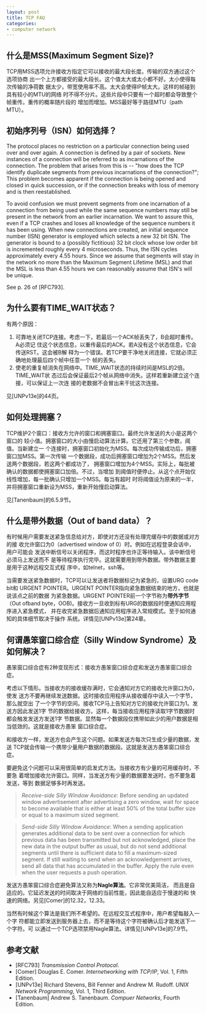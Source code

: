 ```yaml
---
layout: post
title: TCP FAQ
categories:
- computer network
---
```


## 什么是MSS(Maximum Segment Size)?

TCP用MSS选项允许接收方指定它可以接收的最大段长度。传输的双方通过这个选项协商
出一个上方都接受的最大段长。这个值太大或太小都不好。太小使得每次传输的净荷数
据太少，带宽使用率不高。太大会使得IP帧太大。这样的帧碰到具有较小的MTU的网络
时不得不分片。这些片段中只要有一个超时都会导致整个帧重传。重传的概率随片段的
增加而增加。MSS最好等于路径MTU（path MTU）。
<!--more-->

## 初始序列号（ISN）如何选择？

The protocol places no restriction on a particular connection being used
over and over again.  A connection is defined by a pair of sockets.  New
instances of a connection will be referred to as incarnations of the
connection.  The problem that arises from this is -- "how does the TCP
identify duplicate segments from previous incarnations of the
connection?"; This problem becomes apparent if the connection is being
opened and closed in quick succession, or if the connection breaks with
loss of memory and is then reestablished.

To avoid confusion we must prevent segments from one incarnation of a
connection from being used while the same sequence numbers may still be
present in the network from an earlier incarnation.  We want to assure
this, even if a TCP crashes and loses all knowledge of the sequence numbers
it has been using.  When new connections are created, an initial sequence
number (ISN) generator is employed which selects a new 32 bit ISN.  The
generator is bound to a (possibly fictitious) 32 bit clock whose low order
bit is incremented roughly every 4 microseconds.  Thus, the ISN cycles
approximately every 4.55 hours.  Since we assume that segments will stay in
the network no more than the Maximum Segment Lifetime (MSL) and that the
MSL is less than 4.55 hours we can reasonably assume that ISN's will be
unique.

See p. 26 of [RFC793].

## 为什么要有TIME_WAIT状态？

有两个原因：

1.  可靠地关闭TCP连接。考虑一下，若最后一个ACK帧丢失了，B会超时重传。A必须记
住这个状态信息，以重传最后的ACK。若A没有这个状态信息，它会传送RST。这会被B解
释为一个错误。若TCP要干净地关闭连接，它就必须正确地处理最后四个帧中任意一个
帧的丢失。
2.  使老的重复帧消失在网络中。TIME_WAIT状态的持续时间是MSL的2倍。TIME_WAIT状
态过后会保证最后2个帧从网络中消失。这样若重新建立这个连接，可以保证上一次连
接的老数据不会冒出来干扰这次连接。

见[UNPv13e]的44页。

## 如何处理拥塞？

TCP维护2个窗口：接收方允许的窗口和拥塞窗口。最终允许发送的大小是这两个窗口的
较小值。拥塞窗口的大小由慢启动算法计算。它还用了第三个参数，阈值。当新建立一
个连接时，拥塞窗口初始化为MSS。每次成功传输成功后，拥塞窗口加MSS。第一次传输
一个数据段，成功后拥塞窗口增加为2个MSS。然后发送两个数据段，若这两个都成功了，
拥塞窗口增加为4个MSS。实际上，每批被确认的数据都使拥塞窗口加倍。不过，当增加
到阈值时便停止。从这个点开始仅线性增加，每一批确认只增加一个MSS。每当有超时
时将阈值设为原来的一半，并将拥塞窗口重新设为MSS，重新开始慢启动算法。

见[Tanenbaum]的6.5.9节。

## 什么是带外数据（Out of band data）？

有时候用户需要发送紧急信息给对方，即使对方还没有处理完缓存中的数据或对方的接
收允许窗口为0（advertised window of 0）时。例如在远程登录会话中，用户可能会
发送中断信号以关闭程序，而这时程序也许正等待输入。该中断信号必须马上发送而不
是等待程序执行完毕。这就需要用到带外数据。带外数据主要是用于这种远程交互式程
序中，如telnet，ssh等。

当需要发送紧急数据时，TCP可以让发送者将数据标记为紧急的，设置URG code bit和
URGENT POINTER。URGENT POINTER指向紧急数据结束的地方，也就是说该点之前的数据
为紧急数据。URGENT POINTER前一个字节称为**带外字节**（Out
ofband byte，OOB)。接收方一旦收到标有URG的数据段时便通知应用程序进入紧急模式，
并在收完紧急数据后通知应用程序进入常规模式。至于如何通知的具体细节取决于操作
系统。详情见[UNPv13e]第24章。

## 何谓愚笨窗口综合症（Silly Window Syndrome）及如何解决？

愚笨窗口综合症有2种变现形式：接收方愚笨窗口综合症和发送方愚笨窗口综合症。

考虑以下情形。当接收方的接收缓存满时，它会通知对方它的接收允许窗口为0，使发
送方不要再继续发送数据。这时接收应用程序从接收缓存中读入一个字节，那么就空出
了一个字节的空间。接收TCP马上告知对方它的接收允许窗口为1。发送方因此发送1字
节的数据给接收方。这样，每当接收应用程序读取1字节数据时都会触发发送方发送1字
节数据。显然每一个数据段仅携带如此少的用户数据是相当低效的。这就是接收方愚笨
窗口综合症。

和接收方一样，发送方也会产生这个问题。如果发送方每次只生成少量的数据，发送
TCP就会传输一个携带少量用户数据的数据段。这就是发送方愚笨窗口综合症。

要避免这个问题可以采用很简单的启发式方法。当接收方有少量的可用缓存时，不要急
着增加接收允许窗口。同样，当发送方有少量的数据要发送时，也不要急着发送，等到
数据足够多时再发送。

> *Receive-side Silly Window Avoidance*: Before sending an updated window
advertisement after advertising a zero window, wait for space to become
available that is either at least 50% of the total buffer size or equal to
a maximum sized segment.

> *Send-side Silly Window Avoidance*: When a sending application generates
additional data to be sent over a connection for which previous data has
been transmitted but not acknowledged, place the new data in the output
buffer as usual, but do not send additional segments until there is
sufficient data to fill a maximum-sized segment. If still waiting to
send when an acknowledgement arrives, send all data that has accumulated in
the buffer. Apply the rule even when the user requests a push
operation.

发送方愚笨窗口综合症避免算法又称为**Nagle算法**。它非常优美简洁，
而且是自适应的。它延迟发送的时间取决于网络的当前性能，因此能自适应于慢速的和
快速的网络。另见[Comer]的12.32，12.33。

当然有时候这个算法是我们所不希望的。在远程交互式程序中，用户希望每敲入一个字
符都能立即发送到服务器上去，而不是等待这个字符被确认后才能发送下一个字符。可
以通过一个TCP选项禁用Nagle算法。详情见[UNPv13e]的7.9节。

## 参考文献

*  [RFC793] _Transmission Control Protocol_.
*  [Comer] Douglas E. Comer. _Internetworking with TCP/IP_, Vol. 1, Fifth Edition.
*  [UNPv13e] Richard Stevens, Bill Fenner and Andrew M. Rudoff. _UNIX Network Programming_, Vol. 1, Third Edition.
*  [Tanenbaum] Andrew S. Tanenbaum. _Compuer Networks_, Fourth Edition.
